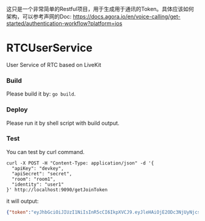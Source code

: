 这只是一个非常简单的Restful项目，用于生成用于通讯的Token。具体应该如何架构，可以参考声网的Doc: https://docs.agora.io/en/voice-calling/get-started/authentication-workflow?platform=ios

# RTCUserService

User Service of RTC based on LiveKit

### Build

Please build it by: `go build`.

### Deploy

Please run it by shell script with build output.

### Test

You can test by curl command.

```shell
curl -X POST -H "Content-Type: application/json" -d '{
  "apiKey": "devkey",
  "apiSecret": "secret",
  "room": "room1",
  "identity": "user1"
}' http://localhost:9090/getJoinToken
```

it will output:

```JSON
{"token":"eyJhbGciOiJIUzI1NiIsInR5cCI6IkpXVCJ9.eyJleHAiOjE2ODc3NjUyNjcsImlzcyI6InlvdXItYXBpLWtleSIsIm5iZiI6MTY4Nzc2MTY2Nywic3ViIjoieW91ci1pZGVudGl0eSIsInZpZGVvIjp7ImNhblB1Ymxpc2giOnRydWUsImNhblN1YnNjcmliZSI6dHJ1ZSwicm9vbSI6InlvdXItcm9vbSIsInJvb21Kb2luIjp0cnVlfX0.AitXsa6THZDQTtHzy6kZOovLZd1ZhPPG9BtPUFa-5hE"}
```
